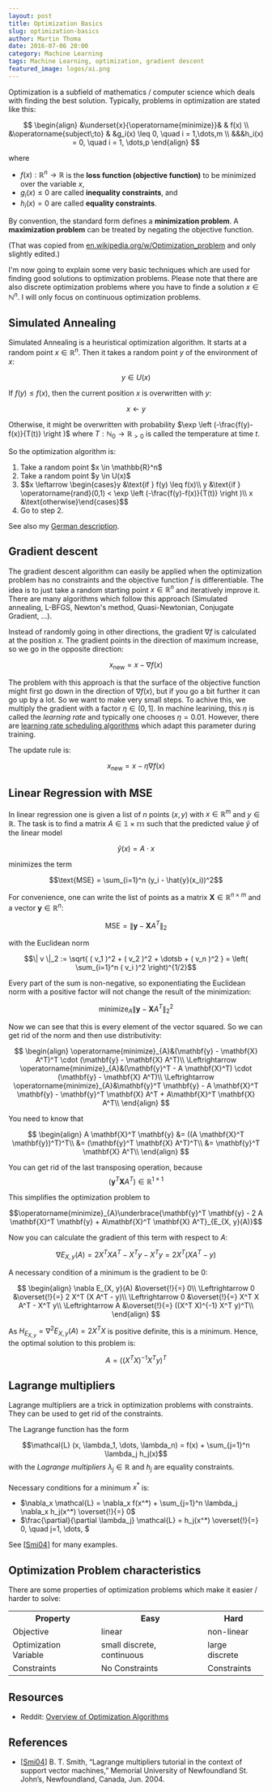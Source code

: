 ```yaml
---
layout: post
title: Optimization Basics
slug: optimization-basics
author: Martin Thoma
date: 2016-07-06 20:00
category: Machine Learning
tags: Machine Learning, optimization, gradient descent
featured_image: logos/ai.png
---
```

Optimization is a subfield of mathematics / computer science which deals with finding the best solution. Typically, problems in optimization are stated like this:

$$
\begin{align}
&\underset{x}{\operatorname{minimize}}& & f(x) \\
&\operatorname{subject\;to}
& &g_i(x) \leq 0, \quad i = 1,\dots,m \\
&&&h_i(x) = 0, \quad i = 1, \dots,p
\end{align}
$$

where

* $f(x): \mathbb{R}^n \to \mathbb{R}$ is the **loss function (objective function)** to be minimized over the variable $x$,
* $g_i(x) \leq 0$ are called **inequality constraints**, and
* $h_i(x) = 0$ are called **equality constraints**.

By convention, the standard form defines a **minimization problem**. A
**maximization problem** can be treated by negating the objective function.

(That was copied from [en.wikipedia.org/w/Optimization_problem](https://en.wikipedia.org/w/index.php?title=Optimization_problem&oldid=715562612#Continuous_optimization_problem) and only slightly edited.)


I'm now going to explain some very basic techniques which are used for finding good solutions to optimization problems. Please note that there are also discrete optimization problems where you have to finde a solution $x \in \mathbb{N}^n$. I will only focus on continuous optimization problems.


## Simulated Annealing

Simulated Annealing is a heuristical optimization algorithm. It starts at a
random point $x \in \mathbb{R}^n$. Then it takes a random point $y$ of the
environment of $x$:

$$y \in U(x)$$

If $f(y) \leq f(x)$, then the current position $x$ is overwritten with $y$:

$$x \leftarrow y$$

Otherwise, it might be overwritten with probability $\exp \left (-\frac{f(y)-f(x)}{T(t)} \right )$ where $T: \mathbb{N}_0 \rightarrow \mathbb{R}_{> 0}$ is called the temperature at time $t$.

So the optimization algorithm is:

<ol>
    <li>Take a random point $x \in \mathbb{R}^n$</li>
    <li>Take a random point $y \in U(x)$</li>
    <li>$$x \leftarrow \begin{cases}y &\text{if } f(y) \leq f(x)\\
                          y &\text{if } \operatorname{rand}(0,1) < \exp \left (-\frac{f(y)-f(x)}{T(t)} \right )\\
                          x &\text{otherwise}\end{cases}$$</li>
    <li>Go to step 2.</li>
</ol>




See also my [German description](https://martin-thoma.com/neuronale-netze-vorlesung/#simulated-annealing).


## Gradient descent

The gradient descent algorithm can easily be applied when the optimization problem has no constraints and the objective function $f$ is differentiable.
The idea is to just take a random starting point $x \in \mathbb{R}^n$ and
iteratively improve it. There are many algorithms which follow this approach (Simulated annealing, L-BFGS, Newton's method, Quasi-Newtonian, Conjugate Gradient, ...).

Instead of randomly going in other directions, the
gradient $\nabla f$ is calculated at the position $x$. The gradient points
in the direction of maximum increase, so we go in the opposite direction:

$$x_{\text{new}} = x - \nabla f(x)$$

The problem with this approach is that the surface of the objective function
might first go down in the direction of $\nabla f(x)$, but if you go a bit
further it can go up by a lot. So we want to make very small steps. To achive
this, we multiply the gradient with a factor $\eta \in (0, 1]$. In machine
learining, this $\eta$ is called the *learning rate* and typically one
chooses $\eta = 0.01$. However, there are [learning rate scheduling algorithms](https://martin-thoma.com/neuronale-netze-vorlesung/#learning-rate-scheduling) which adapt this parameter during training.

The update rule is:

$$x_{\text{new}} = x - \eta \nabla f(x)$$


## Linear Regression with MSE

In linear regression one is given a list of $n$ points $(x, y)$ with $x \in \mathbb{R}^m$ and $y \in \mathbb{R}$. The task is to find a matrix $A \in \mathbb{1 \times m}$ such that the predicted value $\hat{y}$ of the linear model

$$\hat{y}(x) = A \cdot x$$

minimizes the term

$$\text{MSE} = \sum_{i=1}^n (y_i - \hat{y}(x_i))^2$$

For convenience, one can write the list of points as a matrix $\mathbf{X} \in \mathbb{R}^{n \times m}$ and
a vector $\mathbf{y} \in \mathbb{R}^n$:

$$\text{MSE} = \|\mathbf{y} - \mathbf{X} A^T\|_2$$

with the Euclidean norm

$$\| v \|_2 := \sqrt{ ( v_1 )^2 + ( v_2 )^2 + \dotsb + ( v_n )^2 } = \left( \sum_{i=1}^n ( v_i )^2 \right)^{1/2}$$

Every part of the sum is non-negative, so exponentiating the Euclidean norm
with a positive factor will not change the result of the minimization:

$$\operatorname{minimize}_{A} \|\mathbf{y} - \mathbf{X} A^T\|_2^2$$

Now we can see that this is every element of the vector squared. So we can
get rid of the norm and then use distributivity:

$$
\begin{align}
\operatorname{minimize}_{A}&(\mathbf{y} - \mathbf{X} A^T)^T \cdot (\mathbf{y} - \mathbf{X} A^T)\\
\Leftrightarrow \operatorname{minimize}_{A}&(\mathbf{y}^T - A \mathbf{X}^T) \cdot (\mathbf{y} - \mathbf{X} A^T)\\
\Leftrightarrow \operatorname{minimize}_{A}&\mathbf{y}^T \mathbf{y} - A \mathbf{X}^T \mathbf{y} - \mathbf{y}^T \mathbf{X} A^T + A\mathbf{X}^T \mathbf{X} A^T\\
\end{align}
$$

You need to know that

$$
\begin{align}
A \mathbf{X}^T \mathbf{y} &= ((A \mathbf{X}^T \mathbf{y})^T)^T\\
&= (\mathbf{y}^T \mathbf{X} A^T)^T\\
&= \mathbf{y}^T \mathbf{X} A^T\\
\end{align}
$$

You can get rid of the last transposing operation, because
$$(\mathbf{y}^T \mathbf{X} A^T) \in \mathbb{R}^{1 \times 1}$$

This simplifies the optimization problem to

$$\operatorname{minimize}_{A}\underbrace{\mathbf{y}^T \mathbf{y} - 2 A \mathbf{X}^T \mathbf{y} + A\mathbf{X}^T \mathbf{X} A^T}_{E_{X, y}(A)}$$

Now you can calculate the gradient of this term with respect to $A$:

$$\nabla E_{X, y}(A) = 2 X^T X A^T - X^T y - X^T y = 2 X^T (X A^T - y)$$

A necessary condition of a minimum is the gradient to be 0:

$$
\begin{align}
\nabla E_{X, y}(A) &\overset{!}{=} 0\\
\Leftrightarrow 0 &\overset{!}{=} 2 X^T (X A^T - y)\\
\Leftrightarrow 0 &\overset{!}{=} X^T X A^T - X^T y\\
\Leftrightarrow A &\overset{!}{=} ((X^T X)^{-1} X^T y)^T\\
\end{align}
$$

As $H_{E_{X, y}} = \nabla^2 E_{X, y}(A) = 2 X^T X$ is positive definite, this is a minimum. Hence, the optimal solution to this problem is:

$$A = ((X^T X)^{-1} X^T y)^T$$


## Lagrange multipliers

Lagrange multipliers are a trick in optimization problems with constraints.
They can be used to get rid of the constraints.

The Lagrange function has the form

$$\mathcal{L} (x, \lambda_1, \dots, \lambda_n) = f(x) + \sum_{j=1}^n \lambda_j h_j(x)$$
with the *Lagrange multipliers* $\lambda_j \in \mathbb{R}$ and $h_j$ are equality constraints.<br/>
<br/>
Necessary conditions for a minimum $x^*$ is:

<ul>
    <li>$\nabla_x \mathcal{L} = \nabla_x f(x^*) + \sum_{j=1}^n \lambda_j \nabla_x h_j(x^*) \overset{!}{=} 0$</li>
    <li>$\frac{\partial}{\partial \lambda_j} \mathcal{L} = h_j(x^*) \overset{!}{=} 0, \quad j=1, \dots, $</li>
</ul>

See [<a href="#ref-smi04" name="ref-smi04-anchor">Smi04</a>] for many examples.


## Optimization Problem characteristics

There are some properties of optimization problems which make it easier / harder
to solve:

<table>
    <tr>
        <th>Property</th>
        <th>Easy</th>
        <th>Hard</th>
    </tr>
    <tr>
        <td>Objective</td>
        <td>linear</td>
        <td>non-linear</td>
    </tr>
    <tr>
        <td>Optimization Variable</td>
        <td>small discrete, continuous</td>
        <td>large discrete</td>
    </tr>
    <tr>
        <td>Constraints</td>
        <td>No Constraints</td>
        <td>Constraints</td>
    </tr>
</table>


## Resources

* Reddit: [Overview of Optimization Algorithms](https://www.reddit.com/r/MachineLearning/comments/4582s0/overview_of_optimization_algorithms/)


## References

* [<a href="#ref-smi04-anchor" name="ref-smi04">Smi04</a>] B. T. Smith, “Lagrange multipliers tutorial in the context of support
  vector machines,” Memorial University of Newfoundland St. John’s,
  Newfoundland, Canada, Jun. 2004.
